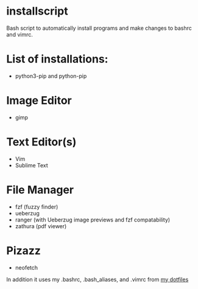 # installscript
Bash script to automatically install programs and make changes to bashrc and vimrc.

# List of installations:

* python3-pip and python-pip

# Image Editor
* gimp

# Text Editor(s)
* Vim
* Sublime Text

# File Manager
* fzf (fuzzy finder)
* ueberzug
* ranger (with Ueberzug image previews and fzf compatability)
* zathura (pdf viewer)

# Pizazz
* neofetch

In addition it uses my .bashrc, .bash_aliases, and .vimrc from [my dotfiles](https://github.com/ddmin/Dotfiles)
